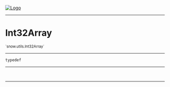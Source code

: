 
[![Logo](../../../images/logo.png)](../../../api/index.html)

---



<h1>Int32Array</h1>
<small>`snow.utils.Int32Array`</small>



---

`typedef`

---

&nbsp;
&nbsp;









---

&nbsp;
&nbsp;
&nbsp;
&nbsp;
